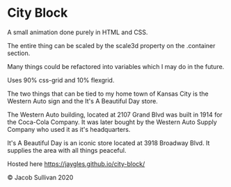 # City Block

A small animation done purely in HTML and CSS.

The entire thing can be scaled by the scale3d property on the .container section.

Many things could be refactored into variables which I may do in the future.

Uses 90% css-grid and 10% flexgrid.

The two things that can be tied to my home town of Kansas City is the Western Auto sign and the It's A Beautiful Day store.

The Western Auto building, located at 2107 Grand Blvd was built in 1914 for the Coca-Cola Company. It was later bought by the Western Auto Supply Company who used it as it's headquarters.

It's A Beautiful Day is an iconic store located at 3918 Broadway Blvd. It supplies the area with all things peaceful.

Hosted here https://jaygles.github.io/city-block/

&copy; Jacob Sullivan 2020
